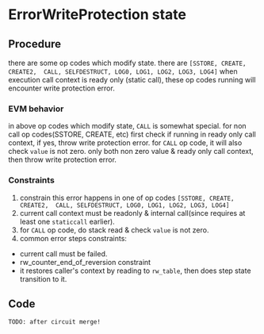 # ErrorWriteProtection state

## Procedure
there are some op codes which modify state. there are `[SSTORE, CREATE, CREATE2, 
CALL, SELFDESTRUCT, LOG0, LOG1, LOG2, LOG3, LOG4]`
when execution call context is ready only (static call), these op codes running will encounter
write protection error.
### EVM behavior
in above op codes which modify state, `CALL` is somewhat special. for non call op codes(SSTORE, CREATE, etc)
first check if running in ready only call context, if yes, throw write protection error.
for `CALL` op code, it will also check `value` is not zero. only both non zero value & ready only call context, then
throw write protection error.

### Constraints
1. constrain this error happens in one of op codes `[SSTORE, CREATE, CREATE2, 
CALL, SELFDESTRUCT, LOG0, LOG1, LOG2, LOG3, LOG4]`
2. current call context must be readonly & internal call(since requires at least one `staticcall` earlier).
3. for `CALL` op code, do stack read & check `value` is not zero.
4. common error steps constraints:
  - current call must be failed.
  - rw_counter_end_of_reversion constraint
  - it restores caller's context by reading to `rw_table`, then does step state transition to it.

## Code
    TODO: after circuit merge!